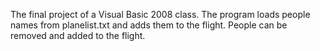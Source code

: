 The final project of a Visual Basic 2008 class.
The program loads people names from planelist.txt and adds them to the flight. People can be removed and added to the flight.